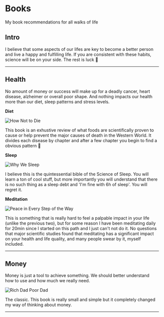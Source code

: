 # Books
My book recommendations for all walks of life

## Intro

I believe that some aspects of our lifes are key to become a better person and live a happy and fulfilling life.
If you are consistent with these habits, science will be on your side. The rest is luck 🎲

---
## Health
No amount of money or success will make up for a deadly cancer, heart disease, alzheimer or overall poor shape.
And nothing impacts our health more than our diet, sleep patterns and stress levels.

__Diet__

![How Not to Die](https://user-images.githubusercontent.com/20741018/109691747-aab53f00-7b7f-11eb-9109-c94f652939c7.jpg)

This book is an exhustive review of what foods are scientifically proven to cause or help prevent the major causes of death in the Western World.
It divides each disease by chapter and after a few chapter you begin to find a obvious pattern 🌱

__**Sleep**__

![Why We Sleep](https://user-images.githubusercontent.com/20741018/109691944-dafcdd80-7b7f-11eb-82fe-0d56db0bceb1.png)

I believe this is the quintessential bible of the Science of Sleep. 
You will learn a ton of cool stuff, but more importantly you will understand that there is no such thing as a sleep debt and 'I'm fine with 6h of sleep'. 
You will regret it.

__**Meditation**__

![Peace in Every Step of the Way](https://user-images.githubusercontent.com/20741018/109689777-8e180780-7b7d-11eb-9eb8-469270fb2ed9.png)

This is something that is really hard to feel a palpable impact in your life (unlike the previous two), but for some reason I have been meditating daily for 20min since I started on this path and I just can't not do it.
No questions that major scientific studies found that meditating has a significant impact on your health and life quality, and many people swear by it, myself included.

---
## Money

Money is just a tool to achieve something. We should better understand how to use and how much we really need.

![Rich Dad Poor Dad](https://user-images.githubusercontent.com/20741018/109692532-8dcd3b80-7b80-11eb-9d40-19fc55ffc526.jpg)

The classic. This book is really small and simple but it completely changed my way of thinking about money. 

---



